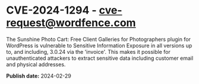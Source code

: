 # CVE-2024-1294 - cve-request@wordfence.com

The Sunshine Photo Cart: Free Client Galleries for Photographers plugin for WordPress is vulnerable to Sensitive Information Exposure in all versions up to, and including, 3.0.24 via the 'invoice'. This makes it possible for unauthenticated attackers to extract sensitive data including customer email and physical addresses.

**Publish date:** 2024-02-29
